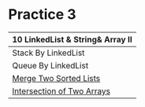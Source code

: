 # Practice 3

| 10 LinkedList & String& Array II                                                        |
| --------------------------------------------------------------------------------------- |
| Stack By LinkedList                                                                     |
| Queue By LinkedList                                                                     |
| [Merge Two Sorted Lists](https://leetcode.com/problems/merge-two-sorted-lists/)         |
| [Intersection of Two Arrays](https://leetcode.com/problems/intersection-of-two-arrays/) |
